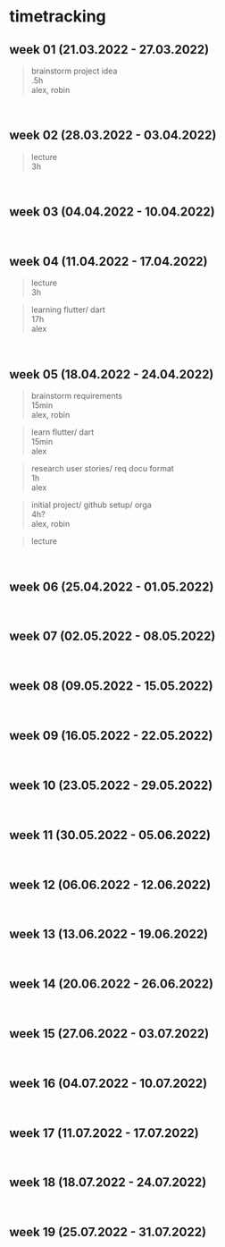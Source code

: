 # timetracking

## week 01 (21.03.2022 - 27.03.2022)
> brainstorm project idea<br>
> .5h<br>
> alex, robin

<br>

## week 02 (28.03.2022 - 03.04.2022)
> lecture<br>
> 3h

<br>

## week 03 (04.04.2022 - 10.04.2022)

<br>

## week 04 (11.04.2022 - 17.04.2022)
> lecture<br>
> 3h

> learning flutter/ dart<br>
> 17h<br>
> alex

<br>

## week 05 (18.04.2022 - 24.04.2022)
> brainstorm requirements<br>
> 15min<br>
> alex, robin

> learn flutter/ dart<br>
> 15min<br>
> alex

> research user stories/ req docu format<br>
> 1h<br>
> alex

> initial project/ github setup/ orga<br>
> 4h?<br>
> alex, robin

> lecture<br>
>
<br>

## week 06 (25.04.2022 - 01.05.2022)

<br>

## week 07 (02.05.2022 - 08.05.2022)

<br>

## week 08 (09.05.2022 - 15.05.2022)

<br>

## week 09 (16.05.2022 - 22.05.2022)

<br>

## week 10 (23.05.2022 - 29.05.2022)

<br>

## week 11 (30.05.2022 - 05.06.2022)

<br>

## week 12 (06.06.2022 - 12.06.2022)

<br>

## week 13 (13.06.2022 - 19.06.2022)

<br>

## week 14 (20.06.2022 - 26.06.2022)

<br>

## week 15 (27.06.2022 - 03.07.2022)

<br>

## week 16 (04.07.2022 - 10.07.2022)

<br>

## week 17 (11.07.2022 - 17.07.2022)

<br>

## week 18 (18.07.2022 - 24.07.2022)

<br>

## week 19 (25.07.2022 - 31.07.2022)

